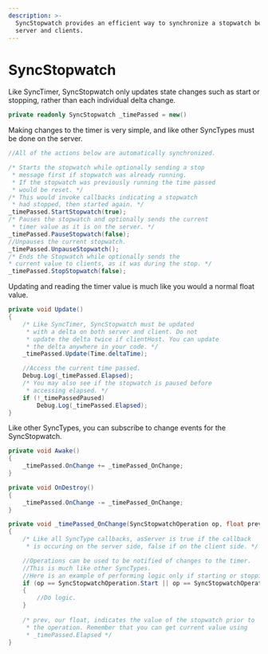 ```yaml
---
description: >-
  SyncStopwatch provides an efficient way to synchronize a stopwatch between
  server and clients.
---
```


# SyncStopwatch

Like SyncTimer, SyncStopwatch only updates state changes such as start or stopping, rather than each individual delta change.

```csharp
private readonly SyncStopwatch _timePassed = new()
```

Making changes to the timer is very simple, and like other SyncTypes must be done on the server.

```csharp
//All of the actions below are automatically synchronized.

/* Starts the stopwatch while optionally sending a stop
 * message first if stopwatch was already running.
 * If the stopwatch was previously running the time passed
 * would be reset. */
/* This would invoke callbacks indicating a stopwatch
 * had stopped, then started again. */
_timePassed.StartStopwatch(true);
/* Pauses the stopwatch and optionally sends the current
 * timer value as it is on the server. */
_timePassed.PauseStopwatch(false);
//Unpauses the current stopwatch.
_timePassed.UnpauseStopwatch();
/* Ends the Stopwatch while optionally sends the
* current value to clients, as it was during the stop. */
_timePassed.StopStopwatch(false);
```

Updating and reading the timer value is much like you would a normal float value.

```csharp
private void Update()
{
    /* Like SyncTimer, SyncStopwatch must be updated
     * with a delta on both server and client. Do not
     * update the delta twice if clientHost. You can update
     * the delta anywhere in your code. */
    _timePassed.Update(Time.deltaTime);

    //Access the current time passed.
    Debug.Log(_timePassed.Elapsed);
    /* You may also see if the stopwatch is paused before
     * accessing elapsed. */
    if (!_timePassedPaused)
        Debug.Log(_timePassed.Elapsed);
}
```

Like other SyncTypes, you can subscribe to change events for the SyncStopwatch.

```csharp
private void Awake()
{
    _timePassed.OnChange += _timePassed_OnChange;
}

private void OnDestroy()
{
    _timePassed.OnChange -= _timePassed_OnChange;
}

private void _timePassed_OnChange(SyncStopwatchOperation op, float prev, bool asServer)
{
    /* Like all SyncType callbacks, asServer is true if the callback
     * is occuring on the server side, false if on the client side. */

    //Operations can be used to be notified of changes to the timer.
    //This is much like other SyncTypes.
    //Here is an example of performing logic only if starting or stopping.
    if (op == SyncStopwatchOperation.Start || op == SyncStopwatchOperation.Stop)
    {
        //Do logic.
    }
    
    /* prev, our float, indicates the value of the stopwatch prior to
     * the operation. Remember that you can get current value using
     * _timePassed.Elapsed */
}
```

